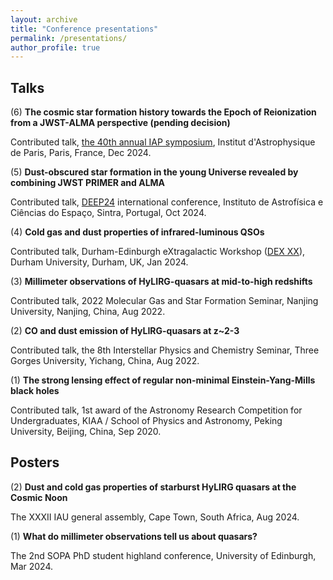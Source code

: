 ```yaml
---
layout: archive
title: "Conference presentations"
permalink: /presentations/
author_profile: true
---
```


Talks
-----
(6) **The cosmic star formation history towards the Epoch of Reionization from a JWST-ALMA perspective (pending decision)**

Contributed talk, [the 40th annual IAP symposium](https://iapsymposium2024.sciencesconf.org/), Institut d'Astrophysique de Paris, Paris, France, Dec 2024.

(5) **Dust-obscured star formation in the young Universe revealed by combining JWST PRIMER and ALMA**

Contributed talk, [DEEP24](https://deep24.org/) international conference, Instituto de Astrofísica e Ciências do Espaço, Sintra, Portugal, Oct 2024.

(4) **Cold gas and dust properties of infrared-luminous QSOs**

Contributed talk, Durham-Edinburgh eXtragalactic Workshop ([DEX XX](https://sites.google.com/view/dexxxworkshop/home)), Durham University, Durham, UK, Jan 2024.

(3) **Millimeter observations of HyLIRG-quasars at mid-to-high redshifts**

Contributed talk, 2022 Molecular Gas and Star Formation Seminar, Nanjing University, Nanjing, China, Aug 2022.

(2) **CO and dust emission of HyLIRG-quasars at z~2-3**

Contributed talk, the 8th Interstellar Physics and Chemistry Seminar, Three Gorges University, Yichang, China, Aug 2022.

(1) **The strong lensing effect of regular non-minimal Einstein-Yang-Mills black holes**

Contributed talk, 1st award of the Astronomy Research Competition for Undergraduates, KIAA / School of Physics and Astronomy, Peking University, Beijing, China, Sep 2020.

Posters
-----
(2) **Dust and cold gas properties of starburst HyLIRG quasars at the Cosmic Noon**

The XXXII IAU general assembly, Cape Town, South Africa, Aug 2024.

(1) **What do millimeter observations tell us about quasars?**

The 2nd SOPA PhD student highland conference, University of Edinburgh, Mar 2024.
